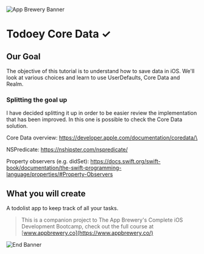 ![App Brewery Banner](https://github.com/londonappbrewery/Images/blob/master/AppBreweryBanner.png)


# Todoey Core Data ✓

## Our Goal

The objective of this tutorial is to understand how to save data in iOS. We'll look at various choices and learn to use UserDefaults, Core Data and Realm.

### Splitting the goal up
I have decided splitting it up in order to be easier review the implementation that has been improved. In this one is possible to check the Core Data solution.

Core Data overview: https://developer.apple.com/documentation/coredata/\

NSPredicate: https://nshipster.com/nspredicate/

Property observers (e.g. didSet): https://docs.swift.org/swift-book/documentation/the-swift-programming-language/properties/#Property-Observers


## What you will create

A todolist app to keep track of all your tasks.


>This is a companion project to The App Brewery's Complete iOS Development Bootcamp, check out the full course at [www.appbrewery.co](https://www.appbrewery.co/)

![End Banner](https://github.com/londonappbrewery/Images/blob/master/readme-end-banner.png)

